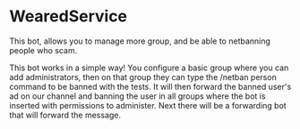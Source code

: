 # WearedService
This bot, allows you to manage more group, and be able to netbanning people who scam.

This bot works in a simple way!
You configure a basic group where you can add administrators, then on that group they can type the /netban person command to be banned with the tests.
It will then forward the banned user's ad on our channel and banning the user in all groups where the bot is inserted with permissions to administer.
Next there will be a forwarding bot that will forward the message.
